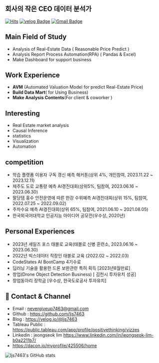 ## 회사의 작은 CEO 데이터 분석가
[![Hits](https://hits.seeyoufarm.com/api/count/incr/badge.svg?url=https%3A%2F%2Fgithub.com%2Fljs7463&count_bg=%23DD727D&title_bg=%23CD3939&icon=&icon_color=%23CF9494&title=visit&edge_flat=false)](https://hits.seeyoufarm.com) [![velog Badge](http://img.shields.io/badge/-Study%20blog-black?style=flat-square&logo=velog.io&link=https://velog.io/@ljs7463)](https://velog.io/@ljs7463) [![Gmail Badge](https://img.shields.io/badge/Gmail-D14836?style=flat&logo=Gmail&logoColor=white)](mailto:nevergiveup7463@gmail.com)

## Main Field of Study
- Analysis of Real-Estate Data ( Reasonable Price Predict )
- Analysis Report Process Automation(RPA) ( Pandas & Excel)
- Make Dashboard for support business

## Work Experience

- **AVM** (Automated Valuation Model for predict Real-Estate Price)
- **Build Data Mart**( for Using Business)
- **Make Analysis Contents**(For client & coworker )

## Interesting

- Real Estate market analysis
- Causal Inference
- statistics
- Visualization
- Automation

## competition

- 학습 플랫폼 이용자 구독 갱신 예측 해커톤(상위 4%, 개인참여, 2023.11.22 ~ 2023.12.11)
- 제주도 도로 교통량 예측 AI경진대회(상위5%, 팀참여, 2023.06.16 ~ 2023.06.30)
- 팔당댐 홍수 안전운영에 따른 한강 수위예측 AI경진대회(상위 15%, 팀참여, 2022.07.25 ~ 2022.09.02)
- 주차수요 예측 AI경진대회(상위 65%, 팀참여, 2021.06.10 ~ 2021.08.05)
- 한국외국어대학교 인공지능 아이디어 공모전(우수상, 2020년)

## Personal Experiences

- 2023년 세일즈 포스 태블로 교육(태블로 신병 훈련소, 2023.06.16 ~ 2023.06.30)
- 2022년 빅스데이터 직장인 태블로 교육 (2022.02 ~ 2022.03)
- CodeStates AI BootCamp 4기수료
- 딥러닝 기술을 활용한 드론 보완관련 특허 획득 [2023년8월만료]
- 창업(Drone Object Detection Business) [ 김천시 투자유치 성공]
- 창업동아리 장학금 [우수상, 한국도로공사 투자유치]

## 💼 Contact & Channel 

 - Email : nevergiveup7463@gmail.com 
 - Github : https://github.com/ljs7463
 - Blog : https://velog.io/@ljs7463
 - Tableau Public : https://public.tableau.com/app/profile/positivethinking/vizzes
 - Linkedin : jeongseok lim <https://www.linkedin.com/in/jeongseok-lim-b0a2211b7/>
 - https://dacon.io/myprofile/425506/home



![ljs7463's GitHub stats](https://github-readme-stats.vercel.app/api?username=ljs7463&show_icons=true&theme=radical)

